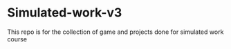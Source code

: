 # Simulated-work-v3
This repo is for the collection of game and projects done for simulated work course
